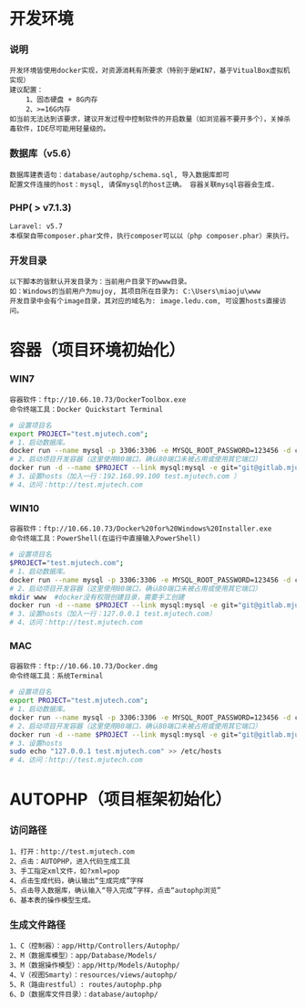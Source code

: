 # 开发环境
### 说明
    开发环境皆使用docker实现，对资源消耗有所要求（特别于是WIN7，基于VitualBox虚拟机实现）
    建议配置：
        1、固态硬盘 + 8G内存
        2、>=16G内存
    如当前无法达到该要求，建议开发过程中控制软件的开启数量（如浏览器不要开多个），关掉杀毒软件，IDE尽可能用轻量级的。

### 数据库（v5.6）
    数据库建表语句：database/autophp/schema.sql, 导入数据库即可
    配置文件连接的host：mysql, 请保mysql的host正确。 容器关联mysql容器会生成.
    
### PHP( > v7.1.3)
    Laravel: v5.7
    本框架自带composer.phar文件，执行composer可以以（php composer.phar）来执行。

### 开发目录
    以下脚本的皆默认开发目录为：当前用户目录下的www目录。
    如：Windows的当前用户为mujoy, 其项目所在目录为: C:\Users\miaoju\www
    开发目录中会有个image目录，其对应的域名为: image.ledu.com, 可设置hosts直接访问。
    

# 容器（项目环境初始化）
### WIN7
    容器软件：ftp://10.66.10.73/DockerToolbox.exe
    命令终端工具：Docker Quickstart Terminal
```bash
# 设置项目名
export PROJECT="test.mjutech.com";
# 1、启动数据库。
docker run --name mysql -p 3306:3306 -e MYSQL_ROOT_PASSWORD=123456 -d ccr.ccs.tencentyun.com/miaoju/mysql:5.6
# 2、启动项目开发容器（这里使用80端口，确认80端口未被占用或使用其它端口）
docker run -d --name $PROJECT --link mysql:mysql -e git="git@gitlab.mjutech.com:base/laravel-autophp-blade" -e project="$PROJECT" -e frame='laravel' -v $HOME/www:/data/web/yaf  -p 80:80 ccr.ccs.tencentyun.com/miaoju/php:7.1.8-dev 
# 3、设置hosts（加入一行：192.168.99.100 test.mjutech.com ）
# 4、访问：http://test.mjutech.com
```

### WIN10
    容器软件：ftp://10.66.10.73/Docker%20for%20Windows%20Installer.exe
    命令终端工具：PowerShell(在运行中直接输入PowerShell)
```bash
# 设置项目名
$PROJECT="test.mjutech.com";
# 1、启动数据库。
docker run --name mysql -p 3306:3306 -e MYSQL_ROOT_PASSWORD=123456 -d ccr.ccs.tencentyun.com/miaoju/mysql:5.6
# 2、启动项目开发容器（这里使用80端口，确认80端口未被占用或使用其它端口）
mkdir www  #docker没有权限创建目录，需要手工创建
docker run -d --name $PROJECT --link mysql:mysql -e git="git@gitlab.mjutech.com:base/laravel-autophp-blade" -e project="$PROJECT" -e frame='laravel' -v $HOME/www:/data/web/yaf  -p 80:80 ccr.ccs.tencentyun.com/miaoju/php:7.1.8-dev 
# 3、设置hosts（加入一行：127.0.0.1 test.mjutech.com）
# 4、访问：http://test.mjutech.com
```

### MAC
    容器软件：ftp://10.66.10.73/Docker.dmg
    命令终端工具：系统Terminal
```bash
# 设置项目名
export PROJECT="test.mjutech.com";
# 1、启动数据库。
docker run --name mysql -p 3306:3306 -e MYSQL_ROOT_PASSWORD=123456 -d ccr.ccs.tencentyun.com/miaoju/mysql:5.6
# 2、启动项目开发容器（这里使用80端口，确认80端口未被占用或使用其它端口）
docker run -d --name $PROJECT --link mysql:mysql -e git="git@gitlab.mjutech.com:base/laravel-autophp-blade" -e project="$PROJECT" -e frame='laravel' -v $HOME/www:/data/web/yaf  -p 80:80 ccr.ccs.tencentyun.com/miaoju/php:7.1.8-dev 
# 3、设置hosts
sudo echo "127.0.0.1 test.mjutech.com" >> /etc/hosts
# 4、访问：http://test.mjutech.com
```


# AUTOPHP（项目框架初始化）
### 访问路径
    1、打开：http://test.mjutech.com
    2、点击：AUTOPHP，进入代码生成工具
    3、手工指定xml文件，如?xml=pop
    4、点击生成代码，确认输出“生成完成”字样
    5、点击导入数据库，确认输入“导入完成”字样，点击“autophp浏览”
    6、基本表的操作模型生成。
### 生成文件路径
    1、C（控制器）：app/Http/Controllers/Autophp/
    2、M（数据库模型）：app/Database/Models/
    3、M（数据操作模型）：app/Http/Models/Autophp/
    4、V（视图Smarty）：resources/views/autophp/
    5、R（路由restful）: routes/autophp.php
    6、D（数据库文件目录）：database/autophp/